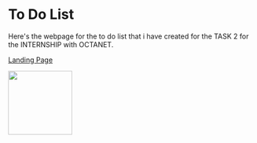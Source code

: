 # To Do List   
  

Here's the webpage for the to do list that i have created for the TASK 2 for the INTERNSHIP with OCTANET.

[Landing Page](https://santhosh-sivakumar.github.io/OCTANET_APRIL/To%20Do%20Page/)
  
  
<img src="https://i.giphy.com/DLz5I4BGyRSOlbSC3o.webp" width="130px">